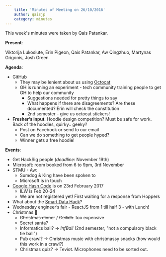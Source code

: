 ```yaml
---
    title: 'Minutes of Meeting on 26/10/2016'
    author: qaisjp
    category: minutes
---
```

This week's minutes were taken by Qais Patankar.

**Present**:

Viktorija Lukosiute, Erin Pigeon, Qais Patankar, Aw Qingzhuo, Martynas Grigonis, Josh Green

**Agenda**:

* GitHub
	* They may be lenient about us using [Octocat](https://octodex.github.com/)
	* GH is running an experiment - tech community training people to get GH to help our community
		* Suggestions needed for pretty things to say
		* What happens if there are disagreements? Are these documented? Erin will check the constitution
		* 2nd semester - give us octocat stickers!
* **Fresher’s input**. Hoodie design competition? Must be safe for work. Back of the hoodies, quirky.. geeky? 
	* Post on Facebook or send to our email
	* Can we do something to get people hyped?
	* Winner gets a free hoodie!

**Events**:

* Get HackSig people (_deadline_: November 19th)
* Microsoft: room booked from 6 to 9pm, 3rd November
* STMU - Aw:
	* Sumdog & King have been spoken to
	* Microsoft is in touch
* [Google Hash Code](https://hashcode.withgoogle.com/) is on 23rd February 2017
	* ILW is Feb 20-24
	* We are not registered yet! First waiting for a response from Hoppers
* What about the [Smart Data Hack](http://smartdatahack.org/)?
* Wednesday engineer’s fair - ReactJS from 1 till half 3 - with Lunch!
* Christmas 🎄
	* ~~Christmas dinner~~ / ~~Ceilidh~~: too expensive
	* Secret santa?
	* Informatics ball? -> _InfBall_ (2nd semester, "not a compulsory black tie ball")
	* Pub crawl? -> Christmas music with christmassy snacks (how would this work in a crawl?)
	* Christmas quiz? -> Teviot. Microphones need to be sorted out.
